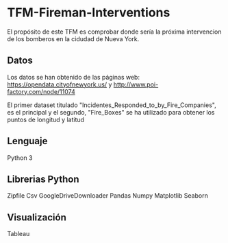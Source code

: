 # TFM-Fireman-Interventions

El propósito de este TFM es comprobar donde sería la próxima intervencion de los bomberos en la cidudad de Nueva York.

## Datos

Los datos se han obtenido de las páginas web: https://opendata.cityofnewyork.us/ y http://www.poi-factory.com/node/11074

El primer dataset titulado "Incidentes_Responded_to_by_Fire_Companies", es el principal y el segundo, "Fire_Boxes" se ha utilizado para obtener los puntos de longitud y latitud

## Lenguaje

Python 3

## Librerias Python

Zipfile
Csv
GoogleDriveDownloader
Pandas
Numpy
Matplotlib
Seaborn

## Visualización

Tableau

